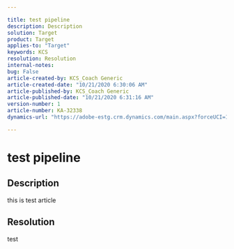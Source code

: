 ```yaml
---

title: test pipeline  
description: Description  
solution: Target  
product: Target  
applies-to: "Target"  
keywords: KCS  
resolution: Resolution  
internal-notes:   
bug: False  
article-created-by: KCS_Coach Generic  
article-created-date: "10/21/2020 6:30:06 AM"  
article-published-by: KCS_Coach Generic  
article-published-date: "10/21/2020 6:31:16 AM"  
version-number: 1  
article-number: KA-32338  
dynamics-url: "https://adobe-estg.crm.dynamics.com/main.aspx?forceUCI=1&pagetype=entityrecord&etn=knowledgearticle&id=8ae7f3d8-6613-eb11-a813-000d3a593813"

---
```


# test pipeline

## Description

this is test article

## Resolution

test
